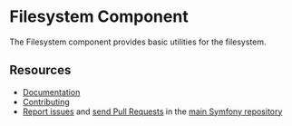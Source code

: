 Filesystem Component
====================

The Filesystem component provides basic utilities for the filesystem.

Resources
---------

 * [Documentation](https://symfony.com/doc/current/components/filesystem.html)
 * [Contributing](https://symfony.com/doc/current/contributing/index.html)
 * [Report issues](https://github.com/symfony/symfony/issues) and
   [send Pull Requests](https://github.com/symfony/symfony/pulls)
   in the [main Symfony repository](https://github.com/symfony/symfony)
